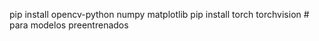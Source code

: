 pip install opencv-python numpy matplotlib
pip install torch torchvision  # para modelos preentrenados
